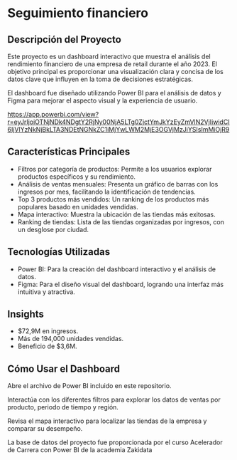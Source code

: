 # Seguimiento financiero 

## Descripción del Proyecto
Este proyecto es un dashboard interactivo que muestra el análisis del rendimiento financiero de una empresa de retail durante el año 2023. 
El objetivo principal es proporcionar una visualización clara y concisa de los datos clave que influyen en la toma de decisiones estratégicas.

El dashboard fue diseñado utilizando Power BI para el análisis de datos y Figma para mejorar el aspecto visual y la experiencia de usuario.

https://app.powerbi.com/view?r=eyJrIjoiOTNjNDk4NDgtY2RjNy00NjA5LTg0ZjctYmJkYzEyZmVlN2VjIiwidCI6IjVlYzNkNjBkLTA3NDEtNGNkZC1iMjYwLWM2MjE3OGVjMzJiYSIsImMiOjR9

## Características Principales
-  Filtros por categoría de productos: Permite a los usuarios explorar productos específicos y su rendimiento.
-  Análisis de ventas mensuales: Presenta un gráfico de barras con los ingresos por mes, facilitando la identificación de tendencias.
-  Top 3 productos más vendidos: Un ranking de los productos más populares basado en unidades vendidas.
-  Mapa interactivo: Muestra la ubicación de las tiendas más exitosas.
-  Ranking de tiendas: Lista de las tiendas organizadas por ingresos, con un desglose por ciudad.

## Tecnologías Utilizadas
-  Power BI: Para la creación del dashboard interactivo y el análisis de datos.
-  Figma: Para el diseño visual del dashboard, logrando una interfaz más intuitiva y atractiva.

## Insights
-  $72,9M en ingresos.
-  Más de 194,000 unidades vendidas.
-  Beneficio de $3,6M.

## Cómo Usar el Dashboard
Abre el archivo de Power BI incluido en este repositorio.  

Interactúa con los diferentes filtros para explorar los datos de ventas por producto, periodo de tiempo y región.   

Revisa el mapa interactivo para localizar las tiendas de la empresa y comparar su desempeño.

La base de datos del proyecto fue proporcionada por el curso Acelerador de Carrera con Power BI de la academia Zakidata
